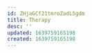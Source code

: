 ```yaml
---
id: ZHjaGCf21tmroZadL5gdm
title: Therapy
desc: ''
updated: 1639759165198
created: 1639759165198
---
```


